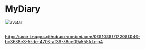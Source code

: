 # MyDiary

![avatar](https://user-images.githubusercontent.com/96810885/172075153-e4407ea7-2dad-4698-be15-e8a7950d3a3b.gif) 
<br><br>


https://user-images.githubusercontent.com/96810885/172088946-bc3688e3-55de-4703-af39-88ce09a555fd.mp4 
<br><br>

